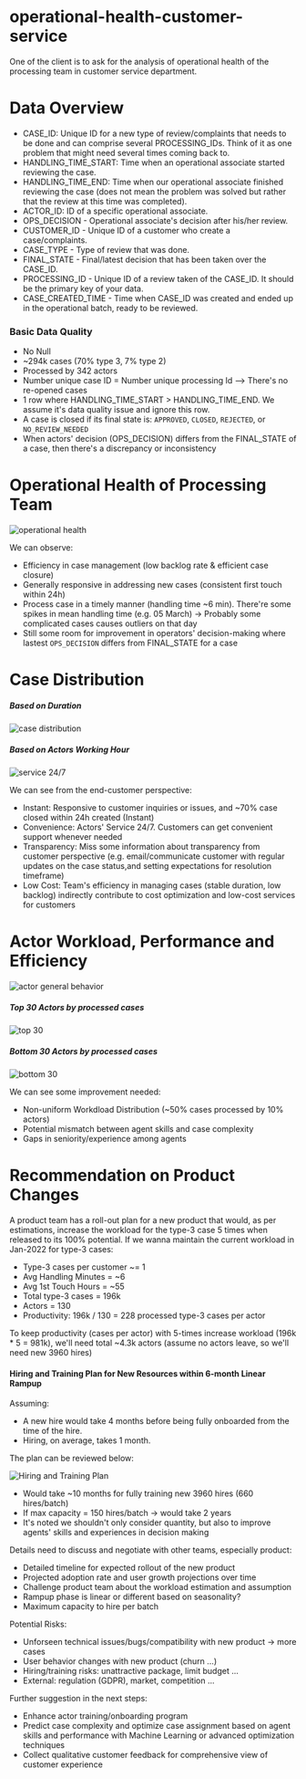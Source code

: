 # operational-health-customer-service
One of the client is to ask for the analysis of operational health of the processing team in customer service department. 

# Data Overview
* CASE_ID: Unique ID for a new type of review/complaints that needs to be done and can comprise several PROCESSING_IDs. Think of it as one problem that might need several times coming back to.
* HANDLING_TIME_START: Time when an operational associate started reviewing the case.
* HANDLING_TIME_END: Time when our operational associate finished reviewing the case (does not mean the problem was solved but rather that the review at this time was completed).
* ACTOR_ID: ID of a specific operational associate.
* OPS_DECISION - Operational associate's decision after his/her review.
* CUSTOMER_ID - Unique ID of a customer who create a case/complaints.
* CASE_TYPE - Type of review that was done.
* FINAL_STATE - Final/latest decision that has been taken over the CASE_ID.
* PROCESSING_ID - Unique ID of a review taken of the CASE_ID. It should be the primary key of your data.
* CASE_CREATED_TIME - Time when CASE_ID was created and ended up in the operational batch, ready to be reviewed.

### Basic Data Quality
* No Null
* ~294k cases (70% type 3, 7% type 2)
* Processed by 342 actors
* Number unique case ID = Number unique processing Id --> There's no re-opened cases
* 1 row where HANDLING_TIME_START > HANDLING_TIME_END. We assume it's data quality issue and ignore this row.
* A case is closed if its final state is: `APPROVED`, `CLOSED`, `REJECTED`, or `NO_REVIEW_NEEDED`
* When actors' decision (OPS_DECISION) differs from the FINAL_STATE of a case, then there's a discrepancy or inconsistency

# Operational Health of Processing Team

![operational health](./img/Daily_KPI.png)

We can observe:
* Efficiency in case management (low backlog rate & efficient case closure)
* Generally responsive in addressing new cases (consistent first touch within 24h)
* Process case in a timely manner (handling time ~6 min). There're some spikes in mean handling time (e.g. 05 March) -> Probably some complicated cases causes outliers on that day
* Still some room for improvement in operators' decision-making where lastest `OPS_DECISION` differs from FINAL_STATE for a case

# Case Distribution

##### Based on Duration
![case distribution](./img/Case_Distribution_by_time.png)

##### Based on Actors Working Hour
![service 24/7](./img/Handle_Case_Heatmap.png)

We can see from the end-customer perspective:
* Instant: Responsive to customer inquiries or issues, and ~70% case closed within 24h created (Instant)
* Convenience: Actors' Service 24/7. Customers can get convenient support whenever needed
* Transparency: Miss some information about transparency from customer perspective (e.g. email/communicate customer with regular updates on the case status,and setting expectations for resolution timeframe)
* Low Cost: Team's efficiency in managing cases (stable duration, low backlog) indirectly contribute to cost optimization and low-cost services for customers

# Actor Workload, Performance and Efficiency

![actor general behavior](./img/General_Actor_Behavior.png)

##### Top 30 Actors by processed cases

![top 30](./img/Workload_top_30.png)

##### Bottom 30 Actors by processed cases

![bottom 30](./img/Workload_bottom_30.png)

We can see some improvement needed:
* Non-uniform Workdload Distribution (~50% cases processed by 10% actors)
* Potential mismatch between agent skills and case complexity
* Gaps in seniority/experience among agents

# Recommendation on Product Changes
A product team has a roll-out plan for a new product that would, as per estimations, increase the workload for the type-3 case 5 times when released to its 100% potential. If we wanna maintain the current workload in Jan-2022 for type-3 cases:

* Type-3 cases per customer ~= 1
* Avg Handling Minutes = ~6
* Avg 1st Touch Hours = ~55
* Total type-3 cases = 196k
* Actors = 130
* Productivity: 196k / 130 = 228 processed type-3 cases per actor

To keep productivity (cases per actor) with 5-times increase workload (196k * 5 = 981k), we'll need total ~4.3k actors (assume no actors leave, so we'll need new 3960 hires)

#### Hiring and Training Plan for New Resources within 6-month Linear Rampup

Assuming:
* A new hire would take 4 months before being fully onboarded from the time of the hire.
* Hiring, on average, takes 1 month.

The plan can be reviewed below:

![Hiring and Training Plan](./img/Plan_to_hire_and_training.png)

* Would take ~10 months for fully training new 3960 hires (660 hires/batch)
* If max capacity = 150 hires/batch -> would take 2 years
* It's noted we shouldn't only consider quantity, but also to improve agents' skills and experiences in decision making

Details need to discuss and negotiate with other teams, especially product:
* Detailed timeline for expected rollout of the new product
* Projected adoption rate and user growth projections over time
* Challenge product team about the workload estimation and assumption
* Rampup phase is linear or different based on seasonality?
* Maximum capacity to hire per batch

Potential Risks:
* Unforseen technical issues/bugs/compatibility with new product -> more cases
* User behavior changes with new product (churn ...)
* Hiring/training risks: unattractive package, limit budget ...
* External: regulation (GDPR), market, competition ...

Further suggestion in the next steps:
* Enhance actor training/onboarding program
* Predict case complexity and optimize case assignment based on agent skills and performance with Machine Learning or advanced optimization techniques
* Collect qualitative customer feedback for comprehensive view of customer experience
